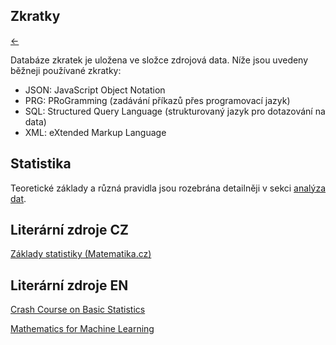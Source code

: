 <!-- #region -->
## Zkratky

[←](../Readme.md)

Databáze zkratek je uložena ve složce zdrojová data. Níže jsou uvedeny běžneji používané zkratky:

- JSON: JavaScript Object Notation
- PRG: PRoGramming (zadávání příkazů přes programovací jazyk)
- SQL: Structured Query Language (strukturovaný jazyk pro dotazování na data)
- XML: eXtended Markup Language


## Statistika

Teoretické základy a různá pravidla jsou rozebrána detailněji v sekci [analýza dat](../PROC/3C_analyza.md).

## Literární zdroje CZ

[Základy statistiky (Matematika.cz)](https://www.matweb.cz/zaklady-statistiky/)

## Literární zdroje EN

[Crash Course on Basic Statistics](https://cbmm.mit.edu/sites/default/files/documents/probability_handout.pdf)

[Mathematics for Machine Learning](https://mml-book.com/)

<!-- #endregion -->

```python

```

